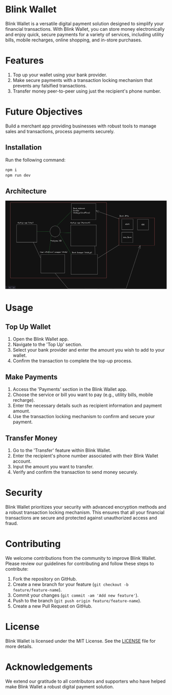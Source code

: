 # Blink Wallet

Blink Wallet is a versatile digital payment solution designed to simplify your financial transactions. With Blink Wallet, you can store money electronically and enjoy quick, secure payments for a variety of services, including utility bills, mobile recharges, online shopping, and in-store purchases.

# Features

  1. Top up your wallet using your bank provider.
  2. Make secure payments with a transaction locking mechanism that prevents any falsified transactions.
  3. Transfer money peer-to-peer using just the recipient's phone number.

# Future Objectives

Build a merchant app providing businesses with robust tools to manage sales and transactions, process payments securely.
  

## Installation

Run the following command:

```sh
npm i
npm run dev
```

## Architecture

![Example Image](./static/diagram.png)

# Usage

## Top Up Wallet

1. Open the Blink Wallet app.
2. Navigate to the 'Top Up' section.
3. Select your bank provider and enter the amount you wish to add to your wallet.
4. Confirm the transaction to complete the top-up process.

## Make Payments

1. Access the 'Payments' section in the Blink Wallet app.
2. Choose the service or bill you want to pay (e.g., utility bills, mobile recharge).
3. Enter the necessary details such as recipient information and payment amount.
4. Use the transaction locking mechanism to confirm and secure your payment.

## Transfer Money

1. Go to the 'Transfer' feature within Blink Wallet.
2. Enter the recipient's phone number associated with their Blink Wallet account.
3. Input the amount you want to transfer.
4. Verify and confirm the transaction to send money securely.

# Security

Blink Wallet prioritizes your security with advanced encryption methods and a robust transaction locking mechanism. This ensures that all your financial transactions are secure and protected against unauthorized access and fraud.


# Contributing

We welcome contributions from the community to improve Blink Wallet. Please review our guidelines for contributing and follow these steps to contribute:

1. Fork the repository on GitHub.
2. Create a new branch for your feature (`git checkout -b feature/feature-name`).
3. Commit your changes (`git commit -am 'Add new feature'`).
4. Push to the branch (`git push origin feature/feature-name`).
5. Create a new Pull Request on GitHub.

# License

Blink Wallet is licensed under the MIT License. See the [LICENSE](LICENSE.md) file for more details.

# Acknowledgements

We extend our gratitude to all contributors and supporters who have helped make Blink Wallet a robust digital payment solution.



